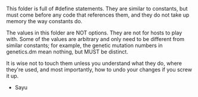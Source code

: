 This folder is full of #define statements.  They are similar to constants,
but must come before any code that references them, and they do not take up
memory the way constants do.

The values in this folder are NOT options.  They are not for hosts to play with.
Some of the values are arbitrary and only need to be different from similar constants;
for example, the genetic mutation numbers in genetics.dm mean nothing, but MUST be distinct.

It is wise not to touch them unless you understand what they do, where they're used,
and most importantly,
how to undo your changes if you screw it up.

- Sayu
